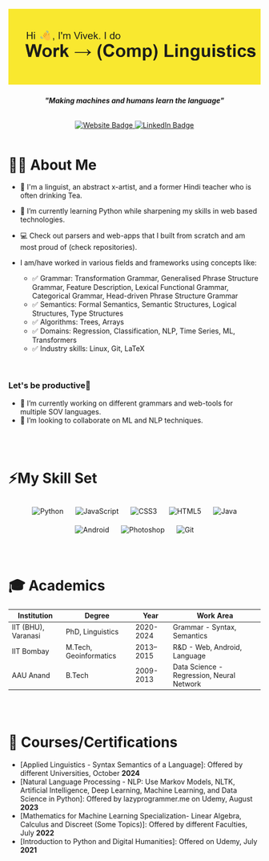 
![Vivek Tripathi, computational linguist, YT content creator](https://github.com/iamalinguist/iamalinguist/blob/f641dc53be3057140ea69d6d95c2c2c8395140eb/header_image.png)

<h4 align="center"><i>"Making machines and humans learn the language"</i></h4>

<div style="display: flex; justify-content: center;">
    <p align="center">
    <a href="https://iamalinguist.github.io">
        <img src="https://img.shields.io/badge/website-de5833?style=for-the-badge&logo=&logoColor=white" alt="Website Badge">
    </a>
    <a href="https://www.linkedin.com/in/vivektripathiji/">
        <img src="https://img.shields.io/badge/linkedin-%230077B5.svg?style=for-the-badge&logo=linkedin&logoColor=white" alt="LinkedIn Badge">
    </a>
    <!-- <a href="https://www.kaggle.com/sharatsachin">
        <img src="https://img.shields.io/badge/Kaggle-035a7d?style=for-the-badge&logo=kaggle&logoColor=white" alt="Kaggle Badge">
    </a> -->
    </p>
</div>

<h1>👨‍💻 About Me</h1>


- 👋 I'm a linguist, an abstract x-artist, and a former Hindi teacher who is often drinking Tea.
- 🌱 I’m currently learning Python while sharpening my skills in web based technologies. 
- 💻 Check out parsers and web-apps that I built from scratch and am most proud of (check repositories).
- I am/have worked in various fields and frameworks using concepts like:


  - ✅ Grammar: Transformation Grammar, Generalised Phrase Structure Grammar, Feature Description, Lexical Functional Grammar, Categorical Grammar, Head-driven Phrase Structure Grammar
  - ✅ Semantics: Formal Semantics, Semantic Structures, Logical Structures, Type Structures
  - ✅ Algorithms: Trees, Arrays
  - ✅ Domains: Regression, Classification, NLP, Time Series, ML, Transformers
  - ✅ Industry skills: Linux, Git, LaTeX
  
<br/>

### Let's be productive👋
- 🔭 I’m currently working on different grammars and web-tools for multiple SOV languages.
- 👯 I’m looking to collaborate on ML and NLP techniques.

<!--
![top-langs](https://github-readme-stats.vercel.app/api/top-langs?username=iamalinguist&show_icons=true&theme=radical)
![github stats](https://github-readme-stats.vercel.app/api?username=iamalinguist&show_icons=true&theme=radical)
-->

<br/>
<br/>  



<h1> ⚡My Skill Set </h1>  
<div align="center">  
<img style="margin: 10px" src="https://profilinator.rishav.dev/skills-assets/python-original.svg" alt="Python" height="50" />  
<img style="margin: 10px" src="https://profilinator.rishav.dev/skills-assets/javascript-original.svg" alt="JavaScript" height="50" />  
<img style="margin: 10px" src="https://profilinator.rishav.dev/skills-assets/css3-original-wordmark.svg" alt="CSS3" height="50" />  
<img style="margin: 10px" src="https://profilinator.rishav.dev/skills-assets/html5-original-wordmark.svg" alt="HTML5" height="50" />   
<img style="margin: 10px" src="https://profilinator.rishav.dev/skills-assets/java-original-wordmark.svg" alt="Java" height="50" />  
<img style="margin: 10px" src="https://profilinator.rishav.dev/skills-assets/android-original-wordmark.svg" alt="Android" height="50" />   
<img style="margin: 10px" src="https://profilinator.rishav.dev/skills-assets/photoshop-plain.svg" alt="Photoshop" height="50" />  
<img style="margin: 10px" src="https://profilinator.rishav.dev/skills-assets/git-scm-icon.svg" alt="Git" height="50" />  
</div>

<br/>
<br/>
<h1>🎓 Academics</h1>

| Institution | Degree | Year | Work Area |
|-------------|--------|------|-----------------|
| IIT (BHU), Varanasi| PhD, Linguistics | 2020-2024 | Grammar - Syntax, Semantics|
| IIT Bombay| M.Tech, Geoinformatics| 2013–2015 | R&D - Web, Android, Language |
| AAU Anand | B.Tech | 2009-2013 | Data Science - Regression, Neural Network |

<br/>
<br/>
<h1>📜 Courses/Certifications</h1>

- [Applied Linguistics - Syntax Semantics of a Language]: Offered by different Universities, October <b>2024</b>
- [Natural Language Processing - NLP: Use Markov Models, NLTK, Artificial Intelligence, Deep Learning, Machine Learning, and Data Science in Python]: Offered by lazyprogrammer.me on Udemy, August <b>2023</b>
- [Mathematics for Machine Learning Specialization- Linear Algebra, Calculus and Discreet (Some Topics)]: Offered by different Faculties, July <b>2022</b>
- [Introduction to Python and Digital Humanities]: Offered on Udemy, July <b>2021</b>


<!--
- [AWS Certified Machine Learning – Specialty](https://www.credly.com/badges/bceef8de-52df-4a84-8d2e-7e4f03f5a85f/public_url) Offered by AWS, October 2022
- [AWS Certified Cloud Practitioner](https://www.credly.com/badges/5908e92f-c3d1-44e8-918b-6ea445764419/public_url) Offered by AWS, January 2022
- [Deep Learning Specialization](https://www.coursera.org/account/accomplishments/specialization/certificate/BHEMTH7NMX4Q) Offered by deeplearning.ai on Coursera, August 2020
- [Machine Learning](https://www.coursera.org/account/accomplishments/certificate/D4Z738LHKR6A) Offered by Stanford University on Coursera, Feb 2020

- 🤔 I’m looking for help with ...
- 💬 Ask me about ...
- 📫 How to reach me: ...
- 😄 Pronouns: ...
- ⚡ Fun fact: I won "Best Hair" from my cohort at Nashville Software School due to my wild, untamable curly mane. 
     - Took help from https://github.com/sharatsachin
-->

